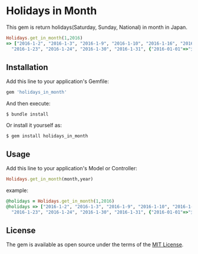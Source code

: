 # Holidays in Month

This gem is return holidays(Saturday, Sunday, National) in month in Japan.

```ruby
Holidays.get_in_month(1,2016)
=> ["2016-1-2", "2016-1-3", "2016-1-9", "2016-1-10", "2016-1-16", "2016-1-17",
  "2016-1-23", "2016-1-24", "2016-1-30", "2016-1-31", {"2016-01-01"=>"元日", "2016-01-11"=>"成人の日"}]
```

## Installation

Add this line to your application's Gemfile:

```ruby
gem 'holidays_in_month'
```

And then execute:

    $ bundle install

Or install it yourself as:

    $ gem install holidays_in_month

## Usage

Add this line to your application's Model or Controller:

```ruby
Holidays.get_in_month(month,year)
```

example:

```ruby
@holidays = Holidays.get_in_month(1,2016)
@holidays => ["2016-1-2", "2016-1-3", "2016-1-9", "2016-1-10", "2016-1-16", "2016-1-17",
  "2016-1-23", "2016-1-24", "2016-1-30", "2016-1-31", {"2016-01-01"=>"元日", "2016-01-11"=>"成人の日"}]
```

## License

The gem is available as open source under the terms of the [MIT License](http://opensource.org/licenses/MIT).
